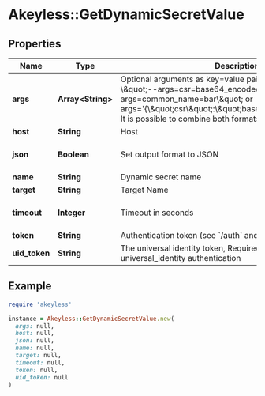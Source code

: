 # Akeyless::GetDynamicSecretValue

## Properties

| Name | Type | Description | Notes |
| ---- | ---- | ----------- | ----- |
| **args** | **Array&lt;String&gt;** | Optional arguments as key&#x3D;value pairs or JSON strings, e.g - \\\&quot;--args&#x3D;csr&#x3D;base64_encoded_csr --args&#x3D;common_name&#x3D;bar\\\&quot; or args&#x3D;&#39;{\\\&quot;csr\\\&quot;:\\\&quot;base64_encoded_csr\\\&quot;}. It is possible to combine both formats.&#39; | [optional] |
| **host** | **String** | Host | [optional] |
| **json** | **Boolean** | Set output format to JSON | [optional][default to false] |
| **name** | **String** | Dynamic secret name |  |
| **target** | **String** | Target Name | [optional] |
| **timeout** | **Integer** | Timeout in seconds | [optional][default to 15] |
| **token** | **String** | Authentication token (see &#x60;/auth&#x60; and &#x60;/configure&#x60;) | [optional] |
| **uid_token** | **String** | The universal identity token, Required only for universal_identity authentication | [optional] |

## Example

```ruby
require 'akeyless'

instance = Akeyless::GetDynamicSecretValue.new(
  args: null,
  host: null,
  json: null,
  name: null,
  target: null,
  timeout: null,
  token: null,
  uid_token: null
)
```

